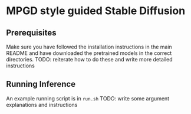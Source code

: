 # MPGD style guided Stable Diffusion

## Prerequisites
Make sure you have followed the installation instructions in the main README and have downloaded the pretrained models in the correct directories.
TODO: reiterate how to do these and write more detailed instructions

## Running Inference 
An example running script is in `run.sh`
TODO: write some argument explanations and instructions